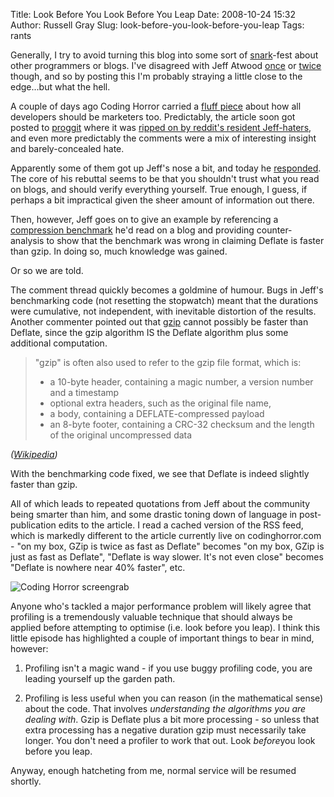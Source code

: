 Title: Look Before You Look Before You Leap
Date: 2008-10-24 15:32
Author: Russell Gray
Slug: look-before-you-look-before-you-leap
Tags: rants

Generally, I try to avoid turning this blog into some sort of [snark][1]-fest
about other programmers or blogs. I've disagreed with Jeff Atwood [once][2] or
[twice][3] though, and so by posting this I'm probably straying a little close
to the edge...but what the hell.

A couple of days ago Coding Horror carried a [fluff piece][4] about how all
developers should be marketers too. Predictably, the article soon got posted
to [proggit][5] where it was [ripped on by reddit's resident Jeff-haters][6],
and even more predictably the comments were a mix of interesting insight and
barely-concealed hate.

Apparently some of them got up Jeff's nose a bit, and today he [responded][7].
The core of his rebuttal seems to be that you shouldn't trust what you read on
blogs, and should verify everything yourself. True enough, I guess, if perhaps
a bit impractical given the sheer amount of information out there.

Then, however, Jeff goes on to give an example by referencing a [compression
benchmark][8] he'd read on a blog and providing counter-analysis to show that
the benchmark was wrong in claiming Deflate is faster than gzip. In doing so,
much knowledge was gained.

Or so we are told.

The comment thread quickly becomes a goldmine of humour. Bugs in Jeff's
benchmarking code (not resetting the stopwatch) meant that the durations were
cumulative, not independent, with inevitable distortion of the results.
Another commenter pointed out that [gzip][9] cannot possibly be faster than
Deflate, since the gzip algorithm IS the Deflate algorithm plus some
additional computation.

> "gzip" is often also used to refer to the gzip file format, which is:
>
> -   a 10-byte header, containing a magic number, a version number and
>     a timestamp
> -   optional extra headers, such as the original file name,
> -   a body, containing a DEFLATE-compressed payload
> -   an 8-byte footer, containing a CRC-32 checksum and the length of
>     the original uncompressed data
>
<cite>([Wikipedia][10])</cite>

With the benchmarking code fixed, we see that Deflate is indeed slightly
faster than gzip.

All of which leads to repeated quotations from Jeff about the community being
smarter than him, and some drastic toning down of language in post-publication
edits to the article. I read a cached version of the RSS feed, which is
markedly different to the article currently live on codinghorror.com - "on my
box, GZip is twice as fast as Deflate" becomes "on my box, GZip is just as
fast as Deflate", "Deflate is way slower. It's not even close" becomes
"Deflate is nowhere near 40% faster", etc.

![Coding Horror screengrab][11]

Anyone who's tackled a major performance problem will likely agree that
profiling is a tremendously valuable technique that should always be
applied before attempting to optimise (i.e. look before you leap). I
think this little episode has highlighted a couple of important things
to bear in mind, however:

1. Profiling isn't a magic wand - if you use buggy profiling code, you are
leading yourself up the garden path.

2. Profiling is less useful when you can reason (in the mathematical sense)
about the code. That involves *understanding the algorithms you are dealing
with*. Gzip is Deflate plus a bit more processing - so unless that extra
processing has a negative duration gzip must necessarily take longer. You
don't need a profiler to work that out. Look *before*you look before you leap.

Anyway, enough hatcheting from me, normal service will be resumed
shortly.


[1]: http://www.google.co.uk/search?q=define%3Asnark
[2]: {filename}/commentary/Code-CAN-Be-Beautiful.md
[3]: {filename}/commentary/Freedom-Zero--The-All-Or-Nothing-Fallacy.md
[4]: http://www.codinghorror.com/blog/archives/001177.html
[5]: http://www.reddit.com/r/programming/
[6]: http://www.reddit.com/r/programming/comments/78vq3/jeff_atwood_finally_jumps_the_shark/
[7]: http://www.codinghorror.com/blog/archives/001178.html
[8]: http://blog.madskristensen.dk/post/Compression-and-performance-GZip-vs-Deflate.aspx
[9]: http://en.wikipedia.org/wiki/Gzip
[10]: http://en.wikipedia.org/wiki/Gzip
[11]: {filename}/images/codinghorror01.png